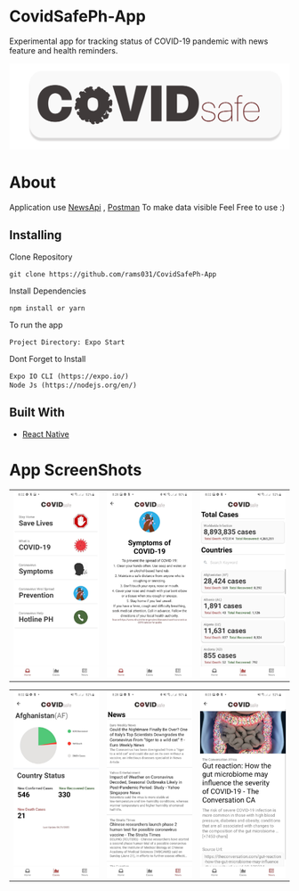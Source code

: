 # CovidSafePh-App
<p>Experimental app for tracking status of COVID-19 pandemic with news feature and health reminders. </p>

![Applogo](components/tarp.png)


# About
Application use [NewsApi](https://newsapi.org/) , [Postman](https://covid-19-apis.postman.com/) To make data visible 
Feel Free to use :)


## Installing
Clone Repository
```
git clone https://github.com/rams031/CovidSafePh-App
```
Install Dependencies
```
npm install or yarn
```
To run the app
```
Project Directory: Expo Start
```
Dont Forget to Install
```
Expo IO CLI (https://expo.io/)
Node Js (https://nodejs.org/en/)
```

## Built With

* [React Native](https://reactnative.dev/) 


# App ScreenShots

|                             |                             |                             |
| :-------------------------: | :-------------------------: | :-------------------------: |
| ![img-1](components/test.jpg '1') | ![img-2](components/test5.jpg '2') | ![img-3](components/test1.jpg '3') |

|                             |                             |                             |
| :-------------------------: | :-------------------------: | :-------------------------: |
| ![img-4](components/test2.jpg '4') | ![img-5](components/test6.jpg '5') | ![img-6](components/test3.jpg '6') |




